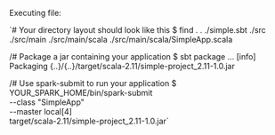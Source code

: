 Executing file:

`# Your directory layout should look like this
$ find .
.
./simple.sbt
./src
./src/main
./src/main/scala
./src/main/scala/SimpleApp.scala

/# Package a jar containing your application
$ sbt package
...
[info] Packaging {..}/{..}/target/scala-2.11/simple-project_2.11-1.0.jar

/# Use spark-submit to run your application
$ YOUR_SPARK_HOME/bin/spark-submit \
  --class "SimpleApp" \
  --master local[4] \
  target/scala-2.11/simple-project_2.11-1.0.jar`
